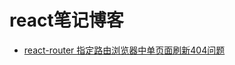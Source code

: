 react笔记博客
================

* [react-router 指定路由浏览器中单页面刷新404问题](https://github.com/react-wtm/react-blogs/issues/1)
